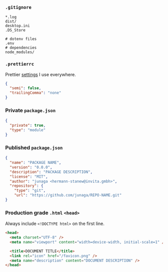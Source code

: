 ### `.gitignore`

```ignore
*.log
dist/
desktop.ini
.DS_Store

# dotenv files
.env
# dependencies
node_modules/
```

### `.prettierrc`

Prettier [settings](https://invita.link/prettier-playground) I use everywhere.

```json
{
  "semi": false,
  "trailingComma": "none"
}
```

### Private `package.json`

```json
{
  "private": true,
  "type": "module"
}
```

### Published `package.json`

```json
{
  "name": "PACKAGE NAME",
  "version": "0.0.0",
  "description": "PACKAGE DESCRIPTION",
  "license": "MIT",
  "author": "junaga <hermann-stanew@invita.gmbh>",
  "repository": {
    "type": "git",
    "url": "https://github.com/junaga/REPO-NAME.git"
}
```

### Production grade `.html` `<head>`

Always include `<!DOCTYPE html>` on the first line.

```html
<head>
  <meta charset="UTF-8" />
  <meta name="viewport" content="width=device-width, initial-scale=1" />

  <title>DOCUMENT TITLE</title>
  <link rel="icon" href="/favicon.png" />
  <meta name="description" content="DOCUMENT DESCRIPTION" />
</head>
```
